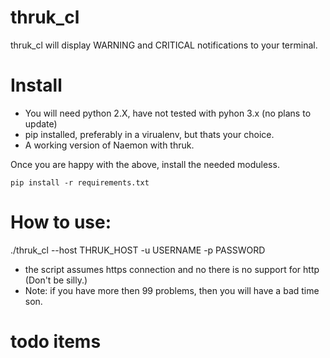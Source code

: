 # thruk_cl

thruk_cl will display WARNING and CRITICAL notifications to your terminal.  


# Install

* You will need python 2.X, have not tested with pyhon 3.x (no plans to update)
* pip installed, preferably in a virualenv, but thats your choice.
* A working version of Naemon with thruk.

Once you are happy with the above, install the needed moduless.

```
pip install -r requirements.txt
```

# How to use:

./thruk_cl --host THRUK_HOST -u USERNAME -p PASSWORD

* the script assumes https connection and no there is no support for http (Don't be silly.)
* Note: if you have more then 99 problems, then you will have a bad time son.


# todo items
 
